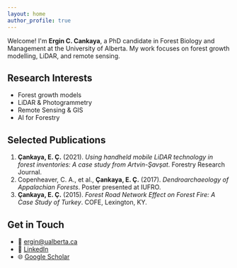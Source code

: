 ```yaml
---
layout: home
author_profile: true
---
```


Welcome! I'm **Ergin C. Cankaya**, a PhD candidate in Forest Biology and Management at the University of Alberta. My work focuses on forest growth modelling, LiDAR, and remote sensing.

## Research Interests
- Forest growth models
- LiDAR & Photogrammetry
- Remote Sensing & GIS
- AI for Forestry

## Selected Publications
1. **Çankaya, E. Ç.** (2021). *Using handheld mobile LiDAR technology in forest inventories: A case study from Artvin-Şavşat*. Forestry Research Journal.
2. Copenheaver, C. A., et al., **Çankaya, E. Ç.** (2017). *Dendroarchaeology of Appalachian Forests*. Poster presented at IUFRO.
3. **Çankaya, E. Ç.** (2015). *Forest Road Network Effect on Forest Fire: A Case Study of Turkey*. COFE, Lexington, KY.

## Get in Touch
- 📧 [ergin@ualberta.ca](mailto:ergin@ualberta.ca)
- 🔗 [LinkedIn](https://linkedin.com/in/ergincagataycankaya)
- 🌐 [Google Scholar](https://scholar.google.com/citations?user=0uLZ3mEAAAAJ&hl=en&authuser=2)

